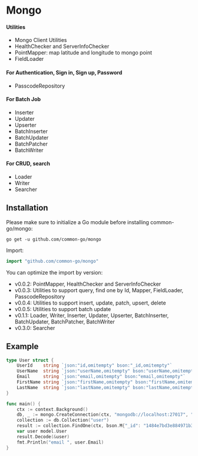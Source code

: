 # Mongo
#### Utilities
- Mongo Client Utilities
- HealthChecker and ServerInfoChecker
- PointMapper: map latitude and longitude to mongo point
- FieldLoader
#### For Authentication, Sign in, Sign up, Password
- PasscodeRepository
#### For Batch Job
- Inserter
- Updater
- Upserter
- BatchInserter
- BatchUpdater
- BatchPatcher
- BatchWriter
#### For CRUD, search
- Loader
- Writer
- Searcher

## Installation
Please make sure to initialize a Go module before installing common-go/mongo:

```shell
go get -u github.com/common-go/mongo
```

Import:

```go
import "github.com/common-go/mongo"
```

You can optimize the import by version:
- v0.0.2: PointMapper, HealthChecker and ServerInfoChecker
- v0.0.3: Utilities to support query, find one by Id, Mapper, FieldLoader, PasscodeRepository
- v0.0.4: Utilities to support insert, update, patch, upsert, delete
- v0.0.5: Utilities to support batch update
- v0.1.1: Loader, Writer, Inserter, Updater, Upserter, BatchInserter, BatchUpdater, BatchPatcher, BatchWriter
- v0.3.0: Searcher

## Example

```go
type User struct {
	UserId    string `json:"id,omitempty" bson:"_id,omitempty"`
	UserName  string `json:"userName,omitempty" bson:"userName,omitempty"`
	Email     string `json:"email,omitempty" bson:"email,omitempty"`
	FirstName string `json:"firstName,omitempty" bson:"firstName,omitempty"`
	LastName  string `json:"lastName,omitempty" bson:"lastName,omitempty"`
}

func main() {
	ctx := context.Background()
	db, _ := mongo.CreateConnection(ctx, "mongodb://localhost:27017", "master_data")
	collection := db.Collection("user")
	result := collection.FindOne(ctx, bson.M{"_id": "1484e7bd3e884971b3affa813bf30af0"})
	var user model.User
	result.Decode(&user)
	fmt.Println("email ", user.Email)
}
```
